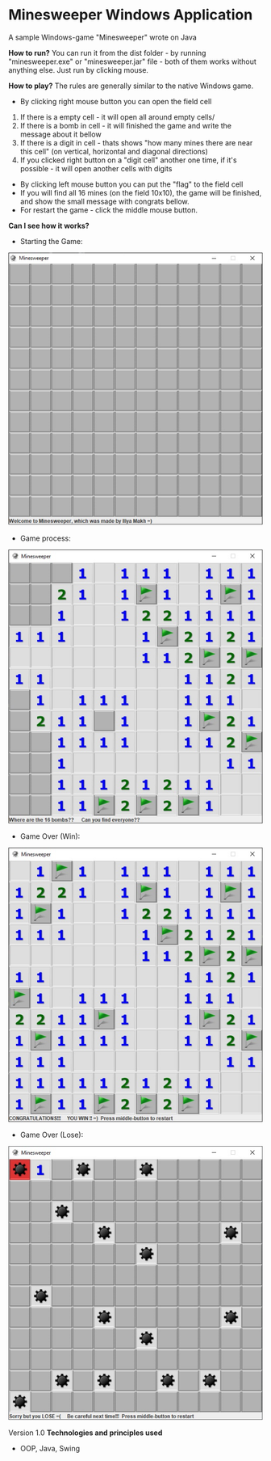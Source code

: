 # Minesweeper Windows Application
A sample Windows-game "Minesweeper" wrote on Java

**How to run?**
You can run it from the dist folder - by running "minesweeper.exe" or "minesweeper.jar" file - both of them works without anything else. Just run by clicking mouse.

**How to play?**
The rules are generally similar to the native Windows game. 
* By clicking right mouse button you can open the field cell 
1. If there is a empty cell - it will open all around empty cells/
1. If there is a bomb in cell - it will finished the game and write the message about it bellow
1. If there is a digit in cell - thats shows "how many mines there are near this cell" (on vertical, horizontal and diagonal directions)
1. If you clicked right button on a "digit cell" another one time, if it's possible - it will open another cells with digits
* By clicking left mouse button you can put the "flag" to the field cell
* If you will find all 16 mines (on the field 10x10), the game will be finished, and show the small message with congrats bellow.
* For restart the game - click the middle mouse button.

**Can I see how it works?**

* Starting the Game:

![start](docs/start.jpg)

* Game process:

![Game](docs/game.jpg)

* Game Over (Win):

![Game](docs/Win.jpg)

* Game Over (Lose):

![Game](docs/Lose.jpg)

Version 1.0
**Technologies and principles used**
* OOP, Java, Swing

